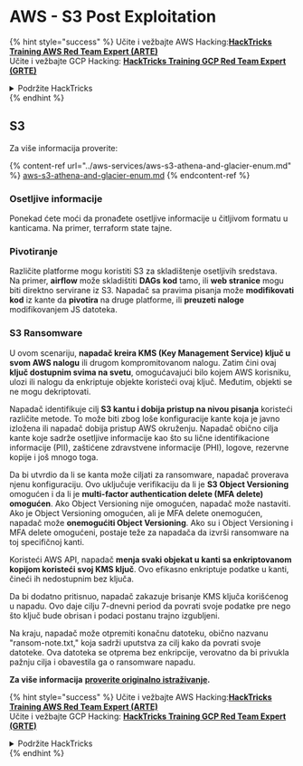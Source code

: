 # AWS - S3 Post Exploitation

{% hint style="success" %}
Učite i vežbajte AWS Hacking:<img src="../../../.gitbook/assets/image (1).png" alt="" data-size="line">[**HackTricks Training AWS Red Team Expert (ARTE)**](https://training.hacktricks.xyz/courses/arte)<img src="../../../.gitbook/assets/image (1).png" alt="" data-size="line">\
Učite i vežbajte GCP Hacking: <img src="../../../.gitbook/assets/image (2).png" alt="" data-size="line">[**HackTricks Training GCP Red Team Expert (GRTE)**<img src="../../../.gitbook/assets/image (2).png" alt="" data-size="line">](https://training.hacktricks.xyz/courses/grte)

<details>

<summary>Podržite HackTricks</summary>

* Proverite [**planove pretplate**](https://github.com/sponsors/carlospolop)!
* **Pridružite se** 💬 [**Discord grupi**](https://discord.gg/hRep4RUj7f) ili [**telegram grupi**](https://t.me/peass) ili **pratite** nas na **Twitteru** 🐦 [**@hacktricks\_live**](https://twitter.com/hacktricks\_live)**.**
* **Podelite hakerske trikove slanjem PR-ova na** [**HackTricks**](https://github.com/carlospolop/hacktricks) i [**HackTricks Cloud**](https://github.com/carlospolop/hacktricks-cloud) github repozitorijume.

</details>
{% endhint %}

## S3

Za više informacija proverite:

{% content-ref url="../aws-services/aws-s3-athena-and-glacier-enum.md" %}
[aws-s3-athena-and-glacier-enum.md](../aws-services/aws-s3-athena-and-glacier-enum.md)
{% endcontent-ref %}

### Osetljive informacije

Ponekad ćete moći da pronađete osetljive informacije u čitljivom formatu u kanticama. Na primer, terraform state tajne.

### Pivotiranje

Različite platforme mogu koristiti S3 za skladištenje osetljivih sredstava.\
Na primer, **airflow** može skladištiti **DAGs** **kod** tamo, ili **web stranice** mogu biti direktno servirane iz S3. Napadač sa pravima pisanja može **modifikovati kod** iz kante da **pivotira** na druge platforme, ili **preuzeti naloge** modifikovanjem JS datoteka.

### S3 Ransomware

U ovom scenariju, **napadač kreira KMS (Key Management Service) ključ u svom AWS nalogu** ili drugom kompromitovanom nalogu. Zatim čini ovaj **ključ dostupnim svima na svetu**, omogućavajući bilo kojem AWS korisniku, ulozi ili nalogu da enkriptuje objekte koristeći ovaj ključ. Međutim, objekti se ne mogu dekriptovati.

Napadač identifikuje cilj **S3 kantu i dobija pristup na nivou pisanja** koristeći različite metode. To može biti zbog loše konfiguracije kante koja je javno izložena ili napadač dobija pristup AWS okruženju. Napadač obično cilja kante koje sadrže osetljive informacije kao što su lične identifikacione informacije (PII), zaštićene zdravstvene informacije (PHI), logove, rezervne kopije i još mnogo toga.

Da bi utvrdio da li se kanta može ciljati za ransomware, napadač proverava njenu konfiguraciju. Ovo uključuje verifikaciju da li je **S3 Object Versioning** omogućen i da li je **multi-factor authentication delete (MFA delete) omogućen**. Ako Object Versioning nije omogućen, napadač može nastaviti. Ako je Object Versioning omogućen, ali je MFA delete onemogućen, napadač može **onemogućiti Object Versioning**. Ako su i Object Versioning i MFA delete omogućeni, postaje teže za napadača da izvrši ransomware na toj specifičnoj kanti.

Koristeći AWS API, napadač **menja svaki objekat u kanti sa enkriptovanom kopijom koristeći svoj KMS ključ**. Ovo efikasno enkriptuje podatke u kanti, čineći ih nedostupnim bez ključa.

Da bi dodatno pritisnuo, napadač zakazuje brisanje KMS ključa korišćenog u napadu. Ovo daje cilju 7-dnevni period da povrati svoje podatke pre nego što ključ bude obrisan i podaci postanu trajno izgubljeni.

Na kraju, napadač može otpremiti konačnu datoteku, obično nazvanu "ransom-note.txt," koja sadrži uputstva za cilj kako da povrati svoje datoteke. Ova datoteka se otprema bez enkripcije, verovatno da bi privukla pažnju cilja i obavestila ga o ransomware napadu.

**Za više informacija** [**proverite originalno istraživanje**](https://rhinosecuritylabs.com/aws/s3-ransomware-part-1-attack-vector/)**.**

{% hint style="success" %}
Učite i vežbajte AWS Hacking:<img src="../../../.gitbook/assets/image (1).png" alt="" data-size="line">[**HackTricks Training AWS Red Team Expert (ARTE)**](https://training.hacktricks.xyz/courses/arte)<img src="../../../.gitbook/assets/image (1).png" alt="" data-size="line">\
Učite i vežbajte GCP Hacking: <img src="../../../.gitbook/assets/image (2).png" alt="" data-size="line">[**HackTricks Training GCP Red Team Expert (GRTE)**<img src="../../../.gitbook/assets/image (2).png" alt="" data-size="line">](https://training.hacktricks.xyz/courses/grte)

<details>

<summary>Podržite HackTricks</summary>

* Proverite [**planove pretplate**](https://github.com/sponsors/carlospolop)!
* **Pridružite se** 💬 [**Discord grupi**](https://discord.gg/hRep4RUj7f) ili [**telegram grupi**](https://t.me/peass) ili **pratite** nas na **Twitteru** 🐦 [**@hacktricks\_live**](https://twitter.com/hacktricks\_live)**.**
* **Podelite hakerske trikove slanjem PR-ova na** [**HackTricks**](https://github.com/carlospolop/hacktricks) i [**HackTricks Cloud**](https://github.com/carlospolop/hacktricks-cloud) github repozitorijume.

</details>
{% endhint %}
